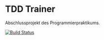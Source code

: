 # TDD Trainer
Abschlussprojekt des Programmierpraktikums.

[![Build Status](https://travis-ci.org/ProPra16/programmierpraktikum-abschlussprojekt-qwertz.svg?branch=master)](https://travis-ci.org/ProPra16/programmierpraktikum-abschlussprojekt-qwertz)
